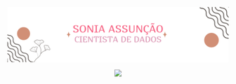 <p align="center">
  <a href="https://github.com/DenverCoder1">
    <img src="header.png" alt="Jonah Lawrence" /></a>
</p>

<p align="center">
  <!-- Typing SVG by DenverCoder1 - https://github.com/DenverCoder1/readme-typing-svg -->
  <a href="https://github.com/DenverCoder1/readme-typing-svg">
    <img src="https://readme-typing-svg.demolab.com/?lines=SEJA+BEM-VINDE!&font=Marmelad&center=true&width=440&height=45&color=f75c7e&vCenter=true&pause=1000&size=25" /></a>
</p>
